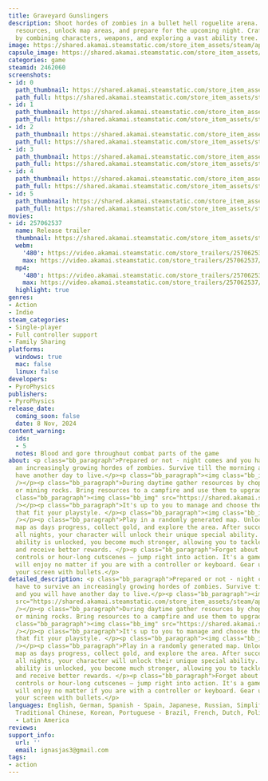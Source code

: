 ```yaml
---
title: Graveyard Gunslingers
description: Shoot hordes of zombies in a bullet hell roguelite arena. By day, harvest
  resources, unlock map areas, and prepare for the upcoming night. Craft unique strategies
  by combining characters, weapons, and exploring a vast ability tree.
image: https://shared.akamai.steamstatic.com/store_item_assets/steam/apps/2462060/header.jpg?t=1731164896
capsule_image: https://shared.akamai.steamstatic.com/store_item_assets/steam/apps/2462060/70e5e628a510438e5e680afae4dcef92b3bca8c9/capsule_231x87.jpg?t=1731164896
categories: game
steamid: 2462060
screenshots:
- id: 0
  path_thumbnail: https://shared.akamai.steamstatic.com/store_item_assets/steam/apps/2462060/ss_bbbe2a18059d44f0e4e316203b3ab02f8453fcfe.600x338.jpg?t=1731164896
  path_full: https://shared.akamai.steamstatic.com/store_item_assets/steam/apps/2462060/ss_bbbe2a18059d44f0e4e316203b3ab02f8453fcfe.1920x1080.jpg?t=1731164896
- id: 1
  path_thumbnail: https://shared.akamai.steamstatic.com/store_item_assets/steam/apps/2462060/ss_3f9b19dad2b5dbc216a98d3c4d16789f1e570bb5.600x338.jpg?t=1731164896
  path_full: https://shared.akamai.steamstatic.com/store_item_assets/steam/apps/2462060/ss_3f9b19dad2b5dbc216a98d3c4d16789f1e570bb5.1920x1080.jpg?t=1731164896
- id: 2
  path_thumbnail: https://shared.akamai.steamstatic.com/store_item_assets/steam/apps/2462060/ss_07d0b56164d691beb5ddc49116e954bca1f19589.600x338.jpg?t=1731164896
  path_full: https://shared.akamai.steamstatic.com/store_item_assets/steam/apps/2462060/ss_07d0b56164d691beb5ddc49116e954bca1f19589.1920x1080.jpg?t=1731164896
- id: 3
  path_thumbnail: https://shared.akamai.steamstatic.com/store_item_assets/steam/apps/2462060/ss_06c4bfe7cbc205afa0059087aeb39623ec852f76.600x338.jpg?t=1731164896
  path_full: https://shared.akamai.steamstatic.com/store_item_assets/steam/apps/2462060/ss_06c4bfe7cbc205afa0059087aeb39623ec852f76.1920x1080.jpg?t=1731164896
- id: 4
  path_thumbnail: https://shared.akamai.steamstatic.com/store_item_assets/steam/apps/2462060/ss_fc9595f37481ae494ed23c472a038934fcdcc4bd.600x338.jpg?t=1731164896
  path_full: https://shared.akamai.steamstatic.com/store_item_assets/steam/apps/2462060/ss_fc9595f37481ae494ed23c472a038934fcdcc4bd.1920x1080.jpg?t=1731164896
- id: 5
  path_thumbnail: https://shared.akamai.steamstatic.com/store_item_assets/steam/apps/2462060/ss_bf7c024accdcfaf157661d2cd7a740ea4f23f71a.600x338.jpg?t=1731164896
  path_full: https://shared.akamai.steamstatic.com/store_item_assets/steam/apps/2462060/ss_bf7c024accdcfaf157661d2cd7a740ea4f23f71a.1920x1080.jpg?t=1731164896
movies:
- id: 257062537
  name: Release trailer
  thumbnail: https://shared.akamai.steamstatic.com/store_item_assets/steam/apps/257062537/335a6ae020b121859da43a77ddbc3e42980f2f93/movie_600x337.jpg?t=1728317907
  webm:
    '480': https://video.akamai.steamstatic.com/store_trailers/257062537/movie480_vp9.webm?t=1728317907
    max: https://video.akamai.steamstatic.com/store_trailers/257062537/movie_max_vp9.webm?t=1728317907
  mp4:
    '480': https://video.akamai.steamstatic.com/store_trailers/257062537/movie480.mp4?t=1728317907
    max: https://video.akamai.steamstatic.com/store_trailers/257062537/movie_max.mp4?t=1728317907
  highlight: true
genres:
- Action
- Indie
steam_categories:
- Single-player
- Full controller support
- Family Sharing
platforms:
  windows: true
  mac: false
  linux: false
developers:
- PyroPhysics
publishers:
- PyroPhysics
release_date:
  coming_soon: false
  date: 8 Nov, 2024
content_warning:
  ids:
  - 5
  notes: Blood and gore throughout combat parts of the game
about: <p class="bb_paragraph">Prepared or not - night comes and you have to survive
  an increasingly growing hordes of zombies. Survive till the morning and you will
  have another day to live.</p><p class="bb_paragraph"><img class="bb_img" src="https://shared.akamai.steamstatic.com/store_item_assets/steam/apps/2462060/extras/GatlingGunCombat.gif?t=1731164896"
  /></p><p class="bb_paragraph">During daytime gather resources by chopping down wood
  or mining rocks. Bring resources to a campfire and use them to upgrade your skills.</p><p
  class="bb_paragraph"><img class="bb_img" src="https://shared.akamai.steamstatic.com/store_item_assets/steam/apps/2462060/extras/HarvestingResourcs.gif?t=1731164896"
  /></p><p class="bb_paragraph">It's up to you to manage and choose the best skills
  that fit your playstyle. </p><p class="bb_paragraph"><img class="bb_img" src="https://shared.akamai.steamstatic.com/store_item_assets/steam/apps/2462060/extras/Upgrades.gif?t=1731164896"
  /></p><p class="bb_paragraph">Play in a randomly generated map. Unlock bits of the
  map as days progress, collect gold, and explore the area. After successfully surviving
  all nights, your character will unlock their unique special ability. Once the character's
  ability is unlocked, you become much stronger, allowing you to tackle harder difficulties
  and receive better rewards. </p><p class="bb_paragraph">Forget about complicated
  controls or hour-long cutscenes — jump right into action. It's a game that everyone
  will enjoy no matter if you are with a controller or keyboard. Gear up and blast
  your screen with bullets.</p>
detailed_description: <p class="bb_paragraph">Prepared or not - night comes and you
  have to survive an increasingly growing hordes of zombies. Survive till the morning
  and you will have another day to live.</p><p class="bb_paragraph"><img class="bb_img"
  src="https://shared.akamai.steamstatic.com/store_item_assets/steam/apps/2462060/extras/GatlingGunCombat.gif?t=1731164896"
  /></p><p class="bb_paragraph">During daytime gather resources by chopping down wood
  or mining rocks. Bring resources to a campfire and use them to upgrade your skills.</p><p
  class="bb_paragraph"><img class="bb_img" src="https://shared.akamai.steamstatic.com/store_item_assets/steam/apps/2462060/extras/HarvestingResourcs.gif?t=1731164896"
  /></p><p class="bb_paragraph">It's up to you to manage and choose the best skills
  that fit your playstyle. </p><p class="bb_paragraph"><img class="bb_img" src="https://shared.akamai.steamstatic.com/store_item_assets/steam/apps/2462060/extras/Upgrades.gif?t=1731164896"
  /></p><p class="bb_paragraph">Play in a randomly generated map. Unlock bits of the
  map as days progress, collect gold, and explore the area. After successfully surviving
  all nights, your character will unlock their unique special ability. Once the character's
  ability is unlocked, you become much stronger, allowing you to tackle harder difficulties
  and receive better rewards. </p><p class="bb_paragraph">Forget about complicated
  controls or hour-long cutscenes — jump right into action. It's a game that everyone
  will enjoy no matter if you are with a controller or keyboard. Gear up and blast
  your screen with bullets.</p>
languages: English, German, Spanish - Spain, Japanese, Russian, Simplified Chinese,
  Traditional Chinese, Korean, Portuguese - Brazil, French, Dutch, Polish, Spanish
  - Latin America
reviews:
support_info:
  url: ''
  email: ignasjas3@gmail.com
tags:
- action
---
```

